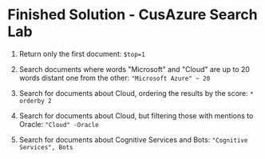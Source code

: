 # Finished Solution - CusAzure Search Lab

1. Return only the first document: `$top=1`

1. Search documents where words "Microsoft" and "Cloud" are up to 20 words distant one from the other: `"Microsoft Azure" ~ 20`

1. Search for documents about Cloud, ordering the results by the score: `* orderby 2`
1. Search for documents about Cloud, but filtering those with mentions to Oracle: `"Cloud" -Oracle`
1. Search for documents about Cognitive Services and Bots: `"Cognitive Services", Bots`
